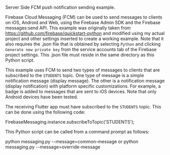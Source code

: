 Server Side FCM push notification sending example.

Firebase Cloud Messaging (FCM) can be used to send messages to clients on iOS,
Android and Web, using the Firebase Admin SDK and the Firebase messages:send API.
This example was originally taken from https://github.com/firebase/quickstart-python
and modified using my actual project and other settings inserted to create a working
example.  Note that it also requires the .json file that is obtained by selecting
`Python` and clicking `Generate new private key` from the service accounts tab of
the Firebase project settings.  This .json file must reside in the same directory as
this Python script.

This example uses FCM to send two types of messages to clients that are subscribed
to the `STUDENTS` topic. One type of message is a simple notification message (display message).
The other is a notification message (display notification) with platform specific
customizations. For example, a badge is added to messages that are sent to iOS devices.
Note that only Android devices have been tested.

The receiving Flutter app must have subscribed to the `STUDENTS` topic.  This can
be done using the following code:

FirebaseMessaging.instance.subscribeToTopic('STUDENTS');


This Python script can be called from a command prompt as follows:

python messaging.py --message=common-message
or
python messaging.py --message=override-message